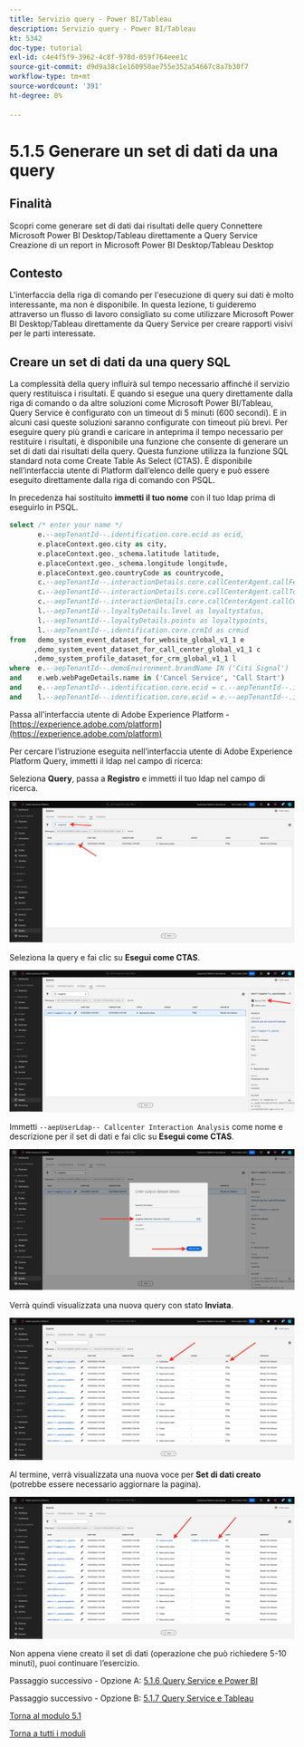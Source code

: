 ```yaml
---
title: Servizio query - Power BI/Tableau
description: Servizio query - Power BI/Tableau
kt: 5342
doc-type: tutorial
exl-id: c4e4f5f9-3962-4c8f-978d-059f764eee1c
source-git-commit: d9d9a38c1e160950ae755e352a54667c8a7b30f7
workflow-type: tm+mt
source-wordcount: '391'
ht-degree: 0%

---
```


# 5.1.5 Generare un set di dati da una query

## Finalità

Scopri come generare set di dati dai risultati delle query
Connettere Microsoft Power BI Desktop/Tableau direttamente a Query Service
Creazione di un report in Microsoft Power BI Desktop/Tableau Desktop

## Contesto

L&#39;interfaccia della riga di comando per l&#39;esecuzione di query sui dati è molto interessante, ma non è disponibile. In questa lezione, ti guideremo attraverso un flusso di lavoro consigliato su come utilizzare Microsoft Power BI Desktop/Tableau direttamente da Query Service per creare rapporti visivi per le parti interessate.

## Creare un set di dati da una query SQL

La complessità della query influirà sul tempo necessario affinché il servizio query restituisca i risultati. E quando si esegue una query direttamente dalla riga di comando o da altre soluzioni come Microsoft Power BI/Tableau, Query Service è configurato con un timeout di 5 minuti (600 secondi). E in alcuni casi queste soluzioni saranno configurate con timeout più brevi. Per eseguire query più grandi e caricare in anteprima il tempo necessario per restituire i risultati, è disponibile una funzione che consente di generare un set di dati dai risultati della query. Questa funzione utilizza la funzione SQL standard nota come Create Table As Select (CTAS). È disponibile nell’interfaccia utente di Platform dall’elenco delle query e può essere eseguito direttamente dalla riga di comando con PSQL.

In precedenza hai sostituito **immetti il tuo nome** con il tuo ldap prima di eseguirlo in PSQL.

```sql
select /* enter your name */
       e.--aepTenantId--.identification.core.ecid as ecid,
       e.placeContext.geo.city as city,
       e.placeContext.geo._schema.latitude latitude,
       e.placeContext.geo._schema.longitude longitude,
       e.placeContext.geo.countryCode as countrycode,
       c.--aepTenantId--.interactionDetails.core.callCenterAgent.callFeeling as callFeeling,
       c.--aepTenantId--.interactionDetails.core.callCenterAgent.callTopic as callTopic,
       c.--aepTenantId--.interactionDetails.core.callCenterAgent.callContractCancelled as contractCancelled,
       l.--aepTenantId--.loyaltyDetails.level as loyaltystatus,
       l.--aepTenantId--.loyaltyDetails.points as loyaltypoints,
       l.--aepTenantId--.identification.core.crmId as crmid
from   demo_system_event_dataset_for_website_global_v1_1 e
      ,demo_system_event_dataset_for_call_center_global_v1_1 c
      ,demo_system_profile_dataset_for_crm_global_v1_1 l
where  e.--aepTenantId--.demoEnvironment.brandName IN ('Citi Signal')
and    e.web.webPageDetails.name in ('Cancel Service', 'Call Start')
and    e.--aepTenantId--.identification.core.ecid = c.--aepTenantId--.identification.core.ecid
and    l.--aepTenantId--.identification.core.ecid = e.--aepTenantId--.identification.core.ecid;
```

Passa all&#39;interfaccia utente di Adobe Experience Platform - [https://experience.adobe.com/platform](https://experience.adobe.com/platform)

Per cercare l’istruzione eseguita nell’interfaccia utente di Adobe Experience Platform Query, immetti il ldap nel campo di ricerca:

Seleziona **Query**, passa a **Registro** e immetti il tuo ldap nel campo di ricerca.

![search-query-for-ctas.png](./images/searchqueryforctas.png)

Seleziona la query e fai clic su **Esegui come CTAS**.

![search-query-for-ctas.png](./images/searchqueryforctasa.png)

Immetti `--aepUserLdap-- Callcenter Interaction Analysis` come nome e descrizione per il set di dati e fai clic su **Esegui come CTAS**.

![create-ctas-dataset.png](./images/createctasdataset.png)

Verrà quindi visualizzata una nuova query con stato **Inviata**.

![ctas-query-mitted.png](./images/ctasquerysubmitted.png)

Al termine, verrà visualizzata una nuova voce per **Set di dati creato** (potrebbe essere necessario aggiornare la pagina).

![ctas-dataset-created.png](./images/ctasdatasetcreated.png)

Non appena viene creato il set di dati (operazione che può richiedere 5-10 minuti), puoi continuare l’esercizio.

Passaggio successivo - Opzione A: [5.1.6 Query Service e Power BI](./ex6.md)

Passaggio successivo - Opzione B: [5.1.7 Query Service e Tableau](./ex7.md)

[Torna al modulo 5.1](./query-service.md)

[Torna a tutti i moduli](../../../overview.md)
